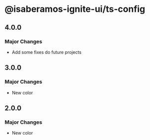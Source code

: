 # @isaberamos-ignite-ui/ts-config

## 4.0.0

### Major Changes

- Add some fixes do future projects

## 3.0.0

### Major Changes

- New color

## 2.0.0

### Major Changes

- New color
